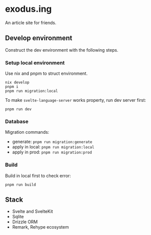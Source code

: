 # exodus.ing

An article site for friends.

## Develop environment

Construct the dev environment with the following steps.

### Setup local environment

Use nix and pnpm to struct environment.

```shell
nix develop
pnpm i
pnpm run migration:local
```

To make `svelte-language-server` works property, run dev server first:

```shell
pnpm run dev
```

### Database

Migration commands:

- generate: `pnpm run migration:generate`
- apply in local: `pnpm run migration:local`
- apply in prod: `pnpm run migration:prod`

### Build

Build in local first to check error:

```shell
pnpm run build
```

## Stack

- Svelte and SvelteKit
- Sqlite
- Drizzle ORM
- Remark, Rehype ecosystem
